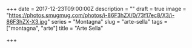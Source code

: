 +++
date = 2017-12-23T09:00:00Z
description = ""
draft = true
image = "https://photos.smugmug.com/photos/i-86F3hZX/0/73f17ec8/X3/i-86F3hZX-X3.jpg"
series = "Montagna"
slug = "arte-sella"
tags = ["montagna", "arte"]
title = "Arte Sella"

+++

